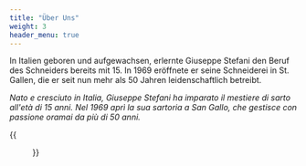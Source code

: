 ```yaml
---
title: "Über Uns"
weight: 3
header_menu: true
---
```



[//]: # ({{<figure class="floatright" src="../images/image_7.jpg">}})

In Italien geboren und aufgewachsen, erlernte Giuseppe Stefani den Beruf des Schneiders bereits mit 15. In 1969 eröffnete er seine Schneiderei in St. Gallen, die er seit nun mehr als 50 Jahren leidenschaftlich betreibt.

_Nato e cresciuto in Italia, Giuseppe Stefani ha imparato il mestiere di sarto all'età di 15 anni. Nel 1969 aprì la sua sartoria a San Gallo, che gestisce con passione oramai da più di 50 anni._


{{<figure src="../images/image_2.jpg">}}

&nbsp;
